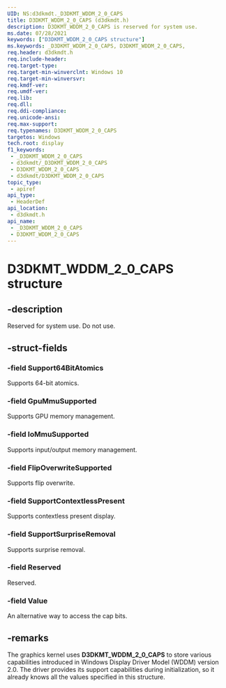 ```yaml
---
UID: NS:d3dkmdt._D3DKMT_WDDM_2_0_CAPS
title: D3DKMT_WDDM_2_0_CAPS (d3dkmdt.h)
description: D3DKMT_WDDM_2_0_CAPS is reserved for system use.
ms.date: 07/28/2021
keywords: ["D3DKMT_WDDM_2_0_CAPS structure"]
ms.keywords: _D3DKMT_WDDM_2_0_CAPS, D3DKMT_WDDM_2_0_CAPS,
req.header: d3dkmdt.h
req.include-header: 
req.target-type: 
req.target-min-winverclnt: Windows 10
req.target-min-winversvr: 
req.kmdf-ver: 
req.umdf-ver: 
req.lib: 
req.dll: 
req.ddi-compliance: 
req.unicode-ansi: 
req.max-support: 
req.typenames: D3DKMT_WDDM_2_0_CAPS
targetos: Windows
tech.root: display
f1_keywords:
 - _D3DKMT_WDDM_2_0_CAPS
 - d3dkmdt/_D3DKMT_WDDM_2_0_CAPS
 - D3DKMT_WDDM_2_0_CAPS
 - d3dkmdt/D3DKMT_WDDM_2_0_CAPS
topic_type:
 - apiref
api_type:
 - HeaderDef
api_location:
 - d3dkmdt.h
api_name:
 - _D3DKMT_WDDM_2_0_CAPS
 - D3DKMT_WDDM_2_0_CAPS
---
```


# D3DKMT_WDDM_2_0_CAPS structure

## -description

Reserved for system use. Do not use.

## -struct-fields

### -field Support64BitAtomics

Supports 64-bit atomics.

### -field GpuMmuSupported

Supports GPU memory management.

### -field IoMmuSupported

Supports input/output memory management.

### -field FlipOverwriteSupported

Supports flip overwrite.

### -field SupportContextlessPresent

Supports contextless present display.

### -field SupportSurpriseRemoval

Supports surprise removal.

### -field Reserved

Reserved.

### -field Value

An alternative way to access the cap bits.

## -remarks

The graphics kernel uses **D3DKMT_WDDM_2_0_CAPS** to store various capabilities introduced in Windows Display Driver Model (WDDM) version 2.0. The driver provides its support capabilities during initialization, so it already knows all the values specified in this structure.
